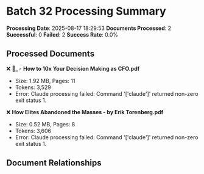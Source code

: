 # Batch 32 Processing Summary

**Processing Date**: 2025-08-17 18:29:53
**Documents Processed**: 2
**Successful**: 0
**Failed**: 2
**Success Rate**: 0.0%

## Processed Documents

❌ **🤷_♂️ How to 10x Your Decision Making as CFO.pdf**
   - Size: 1.92 MB, Pages: 11
   - Tokens: 3,529
   - Error: Claude processing failed: Command '['claude']' returned non-zero exit status 1.

❌ **How Elites Abandoned the Masses - by Erik Torenberg.pdf**
   - Size: 0.52 MB, Pages: 8
   - Tokens: 3,606
   - Error: Claude processing failed: Command '['claude']' returned non-zero exit status 1.

## Document Relationships
